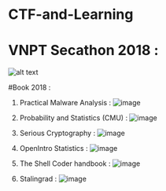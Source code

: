 # CTF-and-Learning

# VNPT Secathon 2018 :

![alt text](https://raw.githubusercontent.com/kuqadk3/CTF-and-Learning/master/VNPT_Secathon_2018.jpg)

#Book 2018 :

1. Practical Malware Analysis : ![image](http://progressed.io/bar/22)

2. Probability and Statistics (CMU) : ![image](http://progressed.io/bar/2)

3. Serious Cryptography : ![image](http://progressed.io/bar/2)

4. OpenIntro Statistics : ![image](http://progressed.io/bar/5)

5. The Shell Coder handbook : ![image](http://progressed.io/bar/5)

6. Stalingrad : ![image](http://progressed.io/bar/0)
